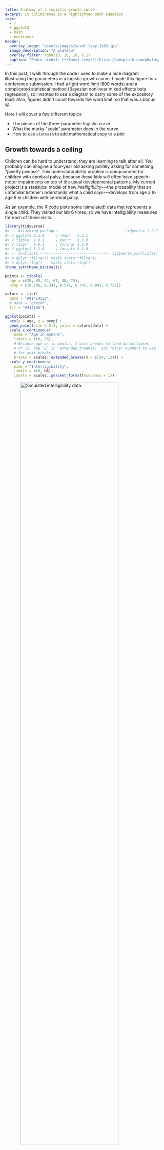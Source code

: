 ```yaml
---
title: Anatomy of a logistic growth curve
excerpt: It culiminates in a highlighted math equation.
tags:
  - r
  - ggplot2
  - math
  - nonlinear
header:
  overlay_image: "assets/images/yuval-levy-1280.jpg"
  image_description: "A plateau"
  overlay_filter: rgba(10, 10, 10, 0.1)
  caption: "Photo credit: [**Yuval Levy**](https://unsplash.com/photos/r3VbEP24__o)"
---
```






In this post, I walk through the code I used to make a nice diagram illustrating
the parameters in a logistic growth curve. I made this figure for a conference
submission. I had a tight word limit (600 words) and a complicated
statistical method (Bayesian nonlinear mixed effects beta regression), so I
wanted to use a diagram to carry some of the expository load. Also, figures
didn't count towards the word limit, so that was a bonus 😀.

Here I will cover a few different topics:

- The pieces of the three-parameter logistic curve
- What the murky "scale" parameter does in the curve
- How to use `plotmath` to add mathematical copy to a plot



## Growth towards a ceiling

<!-- In Septemer, I started a job as a data scientist for an NIH project studying how -->
<!-- speech, language and communication development in children with cerebral palsy. -->
<!-- My title says assistant scientist, but I call myself a data scientist because I -->
<!-- still do all my work in RStudio and because it makes feel cool. And I study -->
<!-- development -->


Children can be hard to understand; they are learning to talk after all. You
probably can imagine a four-year old asking politely asking for something:
"pwetty pwease". This understandability problem is compounded for children with
cerebral palsy, because these kids will often have speech-motor impairments on
top of the usual developmental patterns. My current project is a statistical
model of how *intelligibility*---the probability that an unfamiliar listener
understands what a child says---develops from age 3 to age 8 in children with 
cerebral palsy. 

As an example, the R code plots some (simulated) data that represents a single
child. They visited our lab 6 times, so we have intelligibility measures for
each of those visits.


```r
library(tidyverse)
#> -- Attaching packages ----------------------------- tidyverse 1.2.1 --
#> √ ggplot2 3.1.0     √ readr   1.3.1
#> √ tibble  2.0.1     √ purrr   0.3.0
#> √ tidyr   0.8.2     √ stringr 1.4.0
#> √ ggplot2 3.1.0     √ forcats 0.3.0
#> -- Conflicts -------------------------------- tidyverse_conflicts() --
#> x dplyr::filter() masks stats::filter()
#> x dplyr::lag()    masks stats::lag()
theme_set(theme_minimal())

points <- tibble(
  age = c(38, 45, 52, 61, 80, 74), 
  prop = c(0.146, 0.241, 0.571, 0.745, 0.843, 0.738))

colors <- list(
  data = "#41414550",
  # data = "grey80",
  fit = "#414145")

ggplot(points) + 
  aes(x = age, y = prop) + 
  geom_point(size = 3.5, color = colors$data) +
  scale_x_continuous(
    name = "Age in months", 
    limits = c(0, 96), 
    # Because age is in months, I want breaks to land on multiples
    # of 12. The `Q` in `extended_breaks()` are "nice" numbers to use
    # for axis breaks.
    breaks = scales::extended_breaks(Q = c(24, 12))) + 
  scale_y_continuous(
    name = "Intelligibility",
    limits = c(0, NA),
    labels = scales::percent_format(accuracy = 1))
```

<img src="/figs//2019-02-15-anatomy-of-a-logistic-growth-curve/raw-data-1.png" title="Simulated intelligibility data." alt="Simulated intelligibility data." width="80%" style="display: block; margin: auto;" />

One of the interesting features of speech development is that it finishes:
Children stop making their usual developmental speech patterns and converge on a
mature level of performance. They will, no doubt, continue grow and change
through adolescence, but when it comes to making speech sounds accurately and
reliably, most of the developmental change is done by age 8.

For the statistical models, therefore, we expected children to follow a certain
developmental trajectory towards a ceiling: Begin at zero intelligibility,
show a period of accelerating then decelerating growth, and finally plateau at
some mature level of ability. This pattern of growth can be modelled using a
logistic growth curve using three parameters: an asymptote, a midpoint when
growth is steepest, and a scale which sets the slope of the curve. Below is the
equation of the logistic growth curve:

$$f(t) = \frac{\text{asymptote}}{1 + \exp{((\text{mid}~-~t)~*~\text{scale})}}$$

But this equation doesn't do us any good. If you are like me, you probably
stopped paying attention when you saw exp() in the denominator. Here's the
logistic curve plotted for these data.


```r
xs <- seq(0, 96, length.out = 80)

# Create the curve from the equation parameters
trend <- tibble(
  age = xs,
  asymptote = .8,
  scale = .2,
  midpoint = 48,
  prop = asymptote / (1 + exp((midpoint - age) * scale)))

ggplot(points) + 
  aes(x = age, y = prop) + 
  geom_line(data = trend, color = colors$fit) +
  geom_point(size = 3.5, color = colors$data) +
  scale_x_continuous(
    name = "Age in months", 
    limits = c(0, 96), 
    breaks = scales::extended_breaks(Q = c(24, 12))) + 
  scale_y_continuous(
    name = "Intelligibility",
    limits = c(0, NA),
    labels = scales::percent_format(accuracy = 1))
```

<img src="/figs//2019-02-15-anatomy-of-a-logistic-growth-curve/logistic-curve-1.png" title="Data with logistic curve added. It asymptotes at 80%." alt="Data with logistic curve added. It asymptotes at 80%." width="80%" style="display: block; margin: auto;" />

Now, let's add some labels to mark some key parts of the equation. One
unfamiliar bit of ggplot technology here might be `annotate()`. Geometry
functions like `geom_point()` or `geom_text()` are used to draw data that lives
in a dataframe using aesthetic mappings defined in `aes()`, and these function
draws some geometry (like a point or a label) for each row of the data. But we
don't have rows and rows of data to draw. `annotate()` is meant to handle these
one-off annotations, and we set the aesthetics manually instead of pulling them
from some data. The first argument of `annotate()` says what kind of geom to use
for the annotation: for example, `"text"` calls on `geom_text()` and `"segment"`
calls on `geom_segment()`.


```r
colors$asym <- "#E7552C"
colors$mid <- "#3B7B9E"
colors$scale <- "#1FA35C"

p <- ggplot(points) +
  aes(x = age, y = prop) +
  annotate(
    "segment",
    color = colors$mid,
    x = 48, xend = 48,
    y = 0, yend = .4,
    linetype = "dashed") +
  annotate(
    "segment",
    color = colors$asym,
    x = 20, xend = Inf,
    y = .8, yend = .8,
    linetype = "dashed") +
  geom_line(data = trend, size = 1, color = colors$fit) +
  geom_point(size = 3.5, color = colors$data) +
  annotate(
    "text",
    label = "growth plateaus at asymptote",
    x = 20, y = .84,
    # horizontal justification = 0 sets x position to left edge of text
    hjust = 0,
    color = colors$asym) +
  annotate(
    "text",
    label = "growth steepest at midpoint",
    x = 49, y = .05,
    hjust = 0,
    color = colors$mid) +
  scale_x_continuous(
    name = "Age in months", 
    limits = c(0, 96), 
    breaks = scales::extended_breaks(Q = c(24, 12))) + 
  scale_y_continuous(
    name = "Intelligibility",
    limits = c(0, NA),
    labels = scales::percent_format(accuracy = 1))

p
```

<img src="/figs//2019-02-15-anatomy-of-a-logistic-growth-curve/fit-mid-asym-1.png" title="The figure with the asymptote and midpoint added parameters labelled." alt="The figure with the asymptote and midpoint added parameters labelled." width="80%" style="display: block; margin: auto;" />

By the way, some other ways to describe the asymptote besides "ceiling" or
"plateau" would be "saturation" which emphasizes how things only change a small
amount near the asymptote or as a "limiting" factor or "capacity" which
emphasizes how growth is no longer tenable after a certain point.

Okay, that just leaves the scale parameter. 

## We need to talk about the scale parameter for a second

In a sentence, the scale parameter controls how steep the curve is. The logistic
curve is at its steepest at the midpoint. Growth accelerates, hits the midpoint,
then decelerates. The rate of change on the curve is changing constantly along
the course of the curve. Therefore, it doesn't make sense to talk about the
scale as the growth rate or as the slope in any particular location. It's better
to think of it as a growth factor, or umm, scale. I say that it "controls" the
slope of the curve, because changing the scale will affect the overall stepness
of the curve.

Here is the derivative of the logistic curve. (I had to ask Wolfram Alpha to do
the math for me.) This function tells you the rate of change in the curve at any
point.

$$\frac{d}{dt}f(t) =  \text{asymptote} * \frac{ \text{scale} * \exp{((\text{mid}~-~t)~*~\text{scale})}}{(1 + \exp{((\text{mid}~-~t)~*~\text{scale})})^2}$$

Yeah, I don't like it either, but I have to show you this mess to show how neat
things are at the midpoint of the curve. When *t* is the midpoint, algebraic
magic happens 🎆. All of the (mid − *t*) parts become 0, exp(0) is 1, so everything
simplifies a great deal. Check it out.

$$
\begin{align}
\frac{d}{dt}f(t = \text{mid}) &=  \text{asymptote} * \frac{ \text{scale} * \exp{(0~*~\text{scale})}}{(1 + \exp{(0~*~\text{scale}}))^2} \\
&= \text{asymptote} * \frac{ \text{scale} * 1}{(1 + 1)^2} \\
&= \text{asymptote} * \frac{ \text{scale}}{4} \\
\text{slope at midpoint} &= \text{asymptote} * \frac{ \text{scale}}{4} \\
\end{align}
$$

In our case, with a scale of .2 and asymptote of .8, the slope at 48 months is
(.2 / 4) \* 8 which is .04. When the curve is at its steepest, for the data
illustrated here, intelligibility grows at a rate of 4 percentage points per
month. That's an upper limit on growth rate: This child never gains more than 4
percentage points per month. 

Now, we can add annotate the plot with an arrow with this slope at the midpoint.
That seems like a good representation because this point is where the scale is
most transparently related to the curve's shape.


```r
# Compute endpoints for segment with given slope in middle
slope <- (.2 / 4) * .8
x_step <- 2.5
y1 <- .4 + slope * -x_step
y2 <- .4 + slope * x_step

p <- p +
  geom_segment(
    x = 48 - x_step, xend = 48 + x_step,
    y = y1, yend = y2,
    size = 1.2,
    color = colors$scale,
    arrow = arrow(ends = "both", length = unit(.1, "in"))) +
  annotate(
    "text",
    label = "scale controls slope of curve",
    x = 49, y = .38, 
    color = colors$scale, hjust = 0)
p
```

<img src="/figs//2019-02-15-anatomy-of-a-logistic-growth-curve/fit-mid-asym-scale-1.png" title="The figure with the asymptote, midpoint and scale added parameters labelled." alt="The figure with the asymptote, midpoint and scale added parameters labelled." width="80%" style="display: block; margin: auto;" />


## Adding the equation

For my conference submission, I didn't want to include the equation in the text.
It was just too low-level of a detail for the 600-word limit. So I added the
equation to the plot using
[`plotmath`](https://stat.ethz.ch/R-manual/R-devel/library/grDevices/html/plotmath.html).
I'm not exactly sure what this feature should be called, but `?plotmath` is
what you type to open the help page, so that's what I call it. You can add math
to a plot by providing an `expression()` which is parsed into mathematical copy,
or by passing a string and setting `parse = TRUE`. Here is a demo of both
approaches.


```r
ggplot(tibble(x = 1:3)) + 
  aes(x = x) +
  geom_text(
    aes(y = 1),
    label = expression(1 + 100 + pi)) +
  geom_text(
    aes(y = .5), 
    label = "frac(mu, 100)", 
    parse = TRUE) + 
  xlim(0, 4) + 
  ylim(0, 1.1)
#> Warning in is.na(x): is.na() applied to non-(list or vector) of type
#> 'expression'
```

<img src="/figs//2019-02-15-anatomy-of-a-logistic-growth-curve/plotmath-demo-1.png" title="Demo of plotmath" alt="Demo of plotmath" width="80%" style="display: block; margin: auto;" />

```r

# (I don't know what this warning is about.)
```

For this plot, we're going to create a helper function that pre-sets `parse` to
`TRUE` and pre-sets the location for the equation.


```r
# Helper to plot an equation in a pre-set spot
annotate_eq <- function(label, ...) {
  annotate("text", x = 0, y = .6, label = label, parse = TRUE, 
           hjust = 0, size = 4, ...)
}
```

Then we just add the equation to the plot.


```r
p + annotate_eq(
    label = "f(t)==frac(asymptote, 1 + exp((mid-t)%*%scale))", 
    color = colors$fit)
```

<img src="/figs//2019-02-15-anatomy-of-a-logistic-growth-curve/fit-eq1-1.png" title="Labelled plot from earlier with an equation added to it." alt="Labelled plot from earlier with an equation added to it." width="80%" style="display: block; margin: auto;" />

This is a perfectly serviceable plot, but we can get fancier. I gave the
parameter annotations different colors for a reason 😉.

### Phantom menaces

Plotmath provides a function called `phantom()` for adding placeholders to
an equation. `phantom(x)` will make space for *x* in the equation but it
won't draw it. Therefore, we can `phantom()` out all of the parameters to draw
the non-parameter parts of the equation in black.


```r
p1 <- p +
  annotate_eq(
    label = "
    f(t) == frac(
      phantom(asymptote), 
      1 + exp((phantom(mid) - t) %*% phantom(scale))
    )",
    color = colors$fit) 
p1
```

<img src="/figs//2019-02-15-anatomy-of-a-logistic-growth-curve/fit-eq2a-1.png" title="Labelled plot from earlier with an equation added to it, except there are blanks for 'asymptote', 'mid', and 'scale'." alt="Labelled plot from earlier with an equation added to it, except there are blanks for 'asymptote', 'mid', and 'scale'." width="80%" style="display: block; margin: auto;" />

Then we layer on the other parts of the equation in different colors, using
`phantom()` as needed so we don't overwrite the black parts. We also use
`atop()`; it does the same thing as `frac()` except it doesn't draw a fraction
line. Here's the addition of the asymptote.


```r
p2 <- p1 + 
  annotate_eq(
    label = "
    phantom(f(t) == symbol('')) ~ atop(
      asymptote, 
      phantom(1 + exp((mid-t) %*% scale))
    )",
    color = colors$asym)
p2
```

<img src="/figs//2019-02-15-anatomy-of-a-logistic-growth-curve/fit-eq2b-1.png" title="Labelled plot from earlier with an equation added to it, except there are blanks for 'mid', and 'scale'. 'Asymptote' is in equation in color." alt="Labelled plot from earlier with an equation added to it, except there are blanks for 'mid', and 'scale'. 'Asymptote' is in equation in color." width="80%" style="display: block; margin: auto;" />

But the other parameters are not that simple. The plotmath help page states that
"A mathematical expression must obey the normal rules of syntax for any R
expression" so that means that we can't do something like `phantom(1 + ) x"`
because the `1 + ` is not valid R syntax. So to blank out parts of
expressions, we create expressions using `paste()` to put symbols next to each
other and `symbol()` to refer to symbols/operators as characters.

I have to be honest, however: it took a lot of fiddling to get this work right.
Therefore, I have added the following disclaimer: 🚨 *Don't study this code.
Just observe what is possible, but observe all the hacky code required.* 🚨 


```r
p2 +
  annotate_eq(
    label = "
    phantom(f(t) == symbol('')) ~ atop(
      phantom(asymptote), 
      phantom(1 + exp((mid-t) * symbol(''))) ~ scale
    )",
    color = colors$scale) +
  annotate_eq(
    label = "
    phantom(f(t) == symbol('')) ~ atop(
      phantom(asymptote), 
      paste(
        phantom(paste(1 + exp, symbol(')'), symbol(')'))),
        mid,
        phantom(paste(symbol('-'), t, symbol(')') * scale))
      )
    )",
    color = colors$mid)
```

<img src="/figs//2019-02-15-anatomy-of-a-logistic-growth-curve/fit-eq2c-1.png" title="Labelled plot from earlier with an equation added to it. All three parameters appear in color in the equation." alt="Labelled plot from earlier with an equation added to it. All three parameters appear in color in the equation." width="80%" style="display: block; margin: auto;" />

There we have it---my wonderful, colorful diagram! Take *that* word count! 

By the way, if you know a better way to plot partially colorized math equations
or how to blank out subexpressions in an easier way, I would love to hear it.
